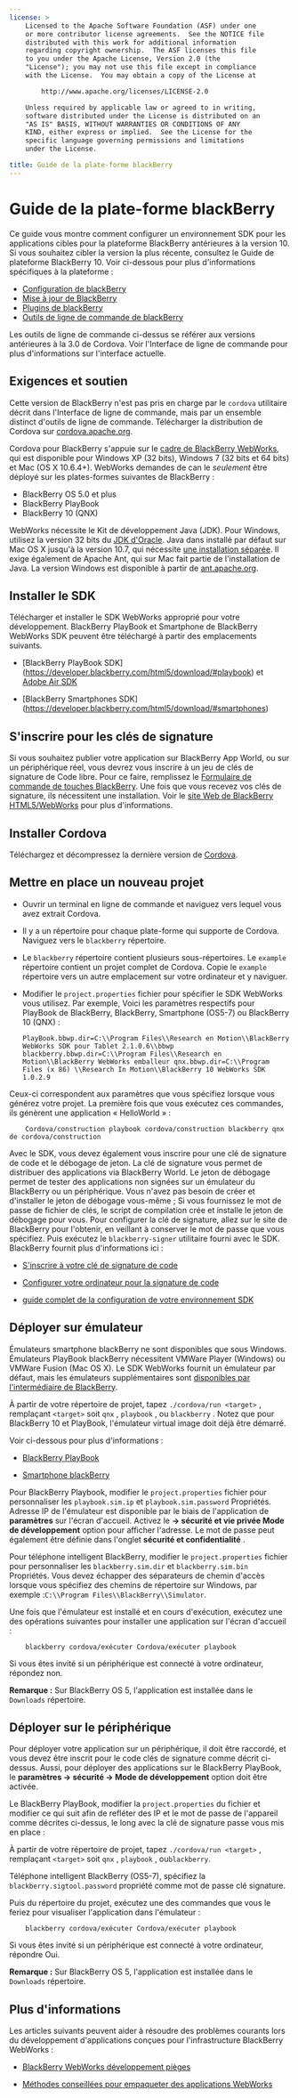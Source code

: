 ```yaml
---
license: >
    Licensed to the Apache Software Foundation (ASF) under one
    or more contributor license agreements.  See the NOTICE file
    distributed with this work for additional information
    regarding copyright ownership.  The ASF licenses this file
    to you under the Apache License, Version 2.0 (the
    "License"); you may not use this file except in compliance
    with the License.  You may obtain a copy of the License at

        http://www.apache.org/licenses/LICENSE-2.0

    Unless required by applicable law or agreed to in writing,
    software distributed under the License is distributed on an
    "AS IS" BASIS, WITHOUT WARRANTIES OR CONDITIONS OF ANY
    KIND, either express or implied.  See the License for the
    specific language governing permissions and limitations
    under the License.

title: Guide de la plate-forme blackBerry
---
```


# Guide de la plate-forme blackBerry

Ce guide vous montre comment configurer un environnement SDK pour les applications cibles pour la plateforme BlackBerry antérieures à la version 10. Si vous souhaitez cibler la version la plus récente, consultez le Guide de plateforme BlackBerry 10. Voir ci-dessous pour plus d'informations spécifiques à la plateforme :

*   [Configuration de blackBerry](../blackberry10/config.html)
*   [Mise à jour de BlackBerry](../blackberry10/upgrading.html)
*   [Plugins de blackBerry](plugin.html)
*   [Outils de ligne de commande de blackBerry](tools.html)

Les outils de ligne de commande ci-dessus se référer aux versions antérieures à la 3.0 de Cordova. Voir l'Interface de ligne de commande pour plus d'informations sur l'interface actuelle.

## Exigences et soutien

Cette version de BlackBerry n'est pas pris en charge par le `cordova` utilitaire décrit dans l'Interface de ligne de commande, mais par un ensemble distinct d'outils de ligne de commande. Télécharger la distribution de Cordova sur [cordova.apache.org][1].

 [1]: http://cordova.apache.org/#download

Cordova pour BlackBerry s'appuie sur le [cadre de BlackBerry WebWorks][2], qui est disponible pour Windows XP (32 bits), Windows 7 (32 bits et 64 bits) et Mac (OS X 10.6.4+). WebWorks demandes de can le *seulement* être déployé sur les plates-formes suivantes de BlackBerry :

 [2]: https://bdsc.webapps.blackberry.com/html5

*   BlackBerry OS 5.0 et plus
*   BlackBerry PlayBook
*   BlackBerry 10 (QNX)

WebWorks nécessite le Kit de développement Java (JDK). Pour Windows, utilisez la version 32 bits du [JDK d'Oracle][3]. Java dans installé par défaut sur Mac OS X jusqu'à la version 10.7, qui nécessite [une installation séparée][4]. Il exige également de Apache Ant, qui sur Mac fait partie de l'installation de Java. La version Windows est disponible à partir de [ant.apache.org][5].

 [3]: http://www.oracle.com/technetwork/java/javase/downloads/index.html#jdk
 [4]: http://support.apple.com/kb/DL1421
 [5]: http://ant.apache.org/bindownload.cgi

## Installer le SDK

Télécharger et installer le SDK WebWorks approprié pour votre développement. BlackBerry PlayBook et Smartphone de BlackBerry WebWorks SDK peuvent être téléchargé à partir des emplacements suivants.

*   \[BlackBerry PlayBook SDK\] (https://developer.blackberry.com/html5/download/#playbook) et [Adobe Air SDK][6]

*   \[BlackBerry Smartphones SDK\] (https://developer.blackberry.com/html5/download/#smartphones)

 [6]: http://www.adobe.com/devnet/air/air-sdk-download.html

## S'inscrire pour les clés de signature

Si vous souhaitez publier votre application sur BlackBerry App World, ou sur un périphérique réel, vous devrez vous inscrire à un jeu de clés de signature de Code libre. Pour ce faire, remplissez le [Formulaire de commande de touches BlackBerry][7]. Une fois que vous recevez vos clés de signature, ils nécessitent une installation. Voir le [site Web de BlackBerry HTML5/WebWorks][8] pour plus d'informations.

 [7]: https://www.blackberry.com/SignedKeys
 [8]: https://developer.blackberry.com/html5/documentation/signing_setup_bb10_apps_2008396_11.html

## Installer Cordova

Téléchargez et décompressez la dernière version de [Cordova][1].

## Mettre en place un nouveau projet

*   Ouvrir un terminal en ligne de commande et naviguez vers lequel vous avez extrait Cordova.

*   Il y a un répertoire pour chaque plate-forme qui supporte de Cordova. Naviguez vers le `blackberry` répertoire.

*   Le `blackberry` répertoire contient plusieurs sous-répertoires. Le `example` répertoire contient un projet complet de Cordova. Copie le `example` répertoire vers un autre emplacement sur votre ordinateur et y naviguer.

*   Modifier le `project.properties` fichier pour spécifier le SDK WebWorks vous utilisez. Par exemple, Voici les paramètres respectifs pour PlayBook de BlackBerry, BlackBerry, Smartphone (OS5-7) ou BlackBerry 10 (QNX) :
    
        PlayBook.bbwp.dir=C:\\Program Files\\Research en Motion\\BlackBerry WebWorks SDK pour Tablet 2.1.0.6\\bbwp blackberry.bbwp.dir=C:\\Program Files\\Research en Motion\\BlackBerry WebWorks emballeur qnx.bbwp.dir=C:\\Program Files (x 86) \\Research In Motion\\BlackBerry 10 WebWorks SDK 1.0.2.9
        

Ceux-ci correspondent aux paramètres que vous spécifiez lorsque vous générez votre projet. La première fois que vous exécutez ces commandes, ils génèrent une application « HelloWorld » :

        Cordova/construction playbook cordova/construction blackberry qnx de cordova/construction
    

Avec le SDK, vous devez également vous inscrire pour une clé de signature de code et le débogage de jeton. La clé de signature vous permet de distribuer des applications via BlackBerry World. Le jeton de débogage permet de tester des applications non signées sur un émulateur du BlackBerry ou un périphérique. Vous n'avez pas besoin de créer et d'installer le jeton de débogage vous-même ; Si vous fournissez le mot de passe de fichier de clés, le script de compilation crée et installe le jeton de débogage pour vous. Pour configurer la clé de signature, allez sur le site de BlackBerry pour l'obtenir, en veillant à conserver le mot de passe que vous spécifiez. Puis exécutez le `blackberry-signer` utilitaire fourni avec le SDK. BlackBerry fournit plus d'informations ici :

*   [S'inscrire à votre clé de signature de code][9]

*   [Configurer votre ordinateur pour la signature de code][10]

*   [guide complet de la configuration de votre environnement SDK][11]

 [9]: https://www.blackberry.com/SignedKeys/codesigning.html
 [10]: http://developer.blackberry.com/html5/documentation/set_up_for_signing.html
 [11]: http://developer.blackberry.com/native/documentation/bb10/com.qnx.doc.native_sdk.quickstart/topic/set_up_your_environment.html

## Déployer sur émulateur

Émulateurs smartphone blackBerry ne sont disponibles que sous Windows. Émulateurs PlayBook blackBerry nécessitent VMWare Player (Windows) ou VMWare Fusion (Mac OS X). Le SDK WebWorks fournit un émulateur par défaut, mais les émulateurs supplémentaires sont [disponibles par l'intermédiaire de BlackBerry][12].

 [12]: http://us.blackberry.com/developers/resources/simulators.jsp

À partir de votre répertoire de projet, tapez `./cordova/run <target>` , remplaçant `<target>` soit `qnx` , `playbook` , ou `blackberry` . Notez que pour BlackBerry 10 et PlayBook, l'émulateur virtual image doit déjà être démarré.

Voir ci-dessous pour plus d'informations :

*   [BlackBerry PlayBook][13]

*   [Smartphone blackBerry][14]

 [13]: https://developer.blackberry.com/html5/documentation/using_the_tablet_simulator_1866980_11.html
 [14]: https://developer.blackberry.com/html5/documentation/run_your_app_on_smartphone_sim_1876976_11.html

Pour BlackBerry Playbook, modifier le `project.properties` fichier pour personnaliser les `playbook.sim.ip` et `playbook.sim.password` Propriétés. Adresse IP de l'émulateur est disponible par le biais de l'application de **paramètres** sur l'écran d'accueil. Activez le **→ sécurité et vie privée Mode de développement** option pour afficher l'adresse. Le mot de passe peut également être définie dans l'onglet **sécurité et confidentialité** .

Pour téléphone intelligent BlackBerry, modifier le `project.properties` fichier pour personnaliser les `blackberry.sim.dir` et `blackberry.sim.bin` Propriétés. Vous devez échapper des séparateurs de chemin d'accès lorsque vous spécifiez des chemins de répertoire sur Windows, par exemple :`C:\\Program
Files\\BlackBerry\\Simulator`.

Une fois que l'émulateur est installé et en cours d'exécution, exécutez une des opérations suivantes pour installer une application sur l'écran d'accueil :

        blackberry cordova/exécuter Cordova/exécuter playbook
    

Si vous êtes invité si un périphérique est connecté à votre ordinateur, répondez non.

**Remarque :** Sur BlackBerry OS 5, l'application est installée dans le `Downloads` répertoire.

## Déployer sur le périphérique

Pour déployer votre application sur un périphérique, il doit être raccordé, et vous devez être inscrit pour le code clés de signature comme décrit ci-dessus. Aussi, pour déployer des applications sur le BlackBerry PlayBook, le **paramètres → sécurité → Mode de développement** option doit être activée.

Le BlackBerry PlayBook, modifier la `project.properties` du fichier et modifier ce qui suit afin de refléter des IP et le mot de passe de l'appareil comme décrites ci-dessus, le long avec la clé de signature passe vous mis en place :

À partir de votre répertoire de projet, tapez `./cordova/run <target>` , remplaçant `<target>` soit `qnx` , `playbook` , ou`blackberry`.

Téléphone intelligent BlackBerry (OS5-7), spécifiez la `blackberry.sigtool.password` propriété comme mot de passe clé signature.

Puis du répertoire du projet, exécutez une des commandes que vous le feriez pour visualiser l'application dans l'émulateur :

        blackberry cordova/exécuter Cordova/exécuter playbook
    

Si vous êtes invité si un périphérique est connecté à votre ordinateur, répondre Oui.

**Remarque :** Sur BlackBerry OS 5, l'application est installée dans le `Downloads` répertoire.

## Plus d'informations

Les articles suivants peuvent aider à résoudre des problèmes courants lors du développement d'applications conçues pour l'infrastructure BlackBerry WebWorks :

*   [BlackBerry WebWorks développement pièges][15]

*   [Méthodes conseillées pour empaqueter des applications WebWorks][16]

 [15]: http://supportforums.blackberry.com/t5/Web-and-WebWorks-Development/Common-BlackBerry-WebWorks-development-pitfalls-that-can-be/ta-p/624712
 [16]: https://bdsc.webapps.blackberrycom/html5/documentation/ww_developing/bestpractice_compiling_ww_apps_1873324_11.html